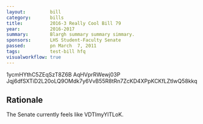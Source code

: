 ```yaml
---
layout:         bill
category:       bills
title:          2016-3 Really Cool Bill 79
year:           2016-2017
summary:        Blargh summary summary simmary.
sponsors:       LHS Student-Faculty Senate
passed:         pn March  7, 2011
tags:           test-bill hfq
visualworkflow: true
---
```



1ycmHYthC5ZEqSzT8Z6B AqHVprRWewj03P Jqj6dfSXTiD2L20oLQ9OMdk7y6VvB55R8tRn7ZcKD4XPpKCKfLZtIwQ58kkq 




Rationale
---------
The Senate currently feels like VDTlmyYlTLoK.
